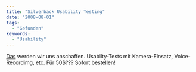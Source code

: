 ```yaml
---
title: "Silverback Usability Testing"
date: "2008-08-01"
tags:
  - "Gefunden"
keywords:
  - "Usability"
---
```


[Das](http://www.silverbackapp.com/) werden wir uns anschaffen. Usabilty-Tests mit Kamera-Einsatz, Voice-Recordimg, etc. Für 50$??? Sofort bestellen!
